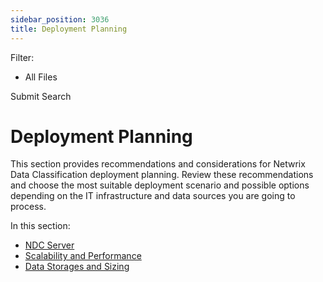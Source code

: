 ```yaml
---
sidebar_position: 3036
title: Deployment Planning
---
```


Filter: 

* All Files

Submit Search

# Deployment Planning

This section provides recommendations and considerations for Netwrix Data Classification deployment planning. Review these recommendations and choose the most suitable deployment scenario and possible options depending on the IT infrastructure and data sources you are going to process.

In this section:

* [NDC Server](NDCServerAndClient)
* [Scalability and Performance](ScalabilityAndPerformance "Scalability and performance")
* [Data Storages and Sizing](CloudDeployment)